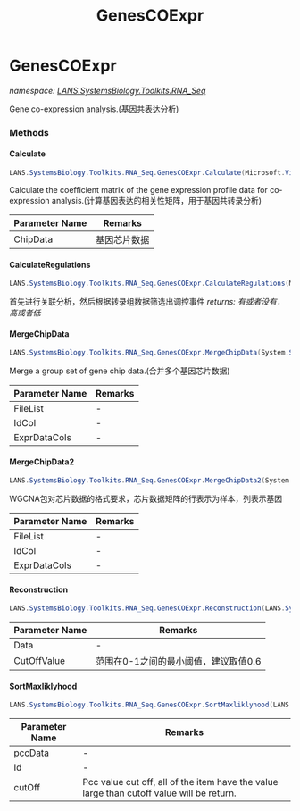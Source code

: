 ﻿---
title: GenesCOExpr
---

# GenesCOExpr
_namespace: [LANS.SystemsBiology.Toolkits.RNA_Seq](N-LANS.SystemsBiology.Toolkits.RNA_Seq.html)_

Gene co-expression analysis.(基因共表达分析)



### Methods

#### Calculate
```csharp
LANS.SystemsBiology.Toolkits.RNA_Seq.GenesCOExpr.Calculate(Microsoft.VisualBasic.DocumentFormat.Csv.DocumentStream.File)
```
Calculate the coefficient matrix of the gene expression profile data for co-expression analysis.(计算基因表达的相关性矩阵，用于基因共转录分析)

|Parameter Name|Remarks|
|--------------|-------|
|ChipData|基因芯片数据|


#### CalculateRegulations
```csharp
LANS.SystemsBiology.Toolkits.RNA_Seq.GenesCOExpr.CalculateRegulations(Microsoft.VisualBasic.DocumentFormat.Csv.DocumentStream.File)
```
首先进行关联分析，然后根据转录组数据筛选出调控事件
_returns: 有或者没有，高或者低_

#### MergeChipData
```csharp
LANS.SystemsBiology.Toolkits.RNA_Seq.GenesCOExpr.MergeChipData(System.String[],System.Int32,System.Int32[])
```
Merge a group set of gene chip data.(合并多个基因芯片数据)

|Parameter Name|Remarks|
|--------------|-------|
|FileList|-|
|IdCol|-|
|ExprDataCols|-|


#### MergeChipData2
```csharp
LANS.SystemsBiology.Toolkits.RNA_Seq.GenesCOExpr.MergeChipData2(System.String[],System.Int32,System.Int32[])
```
WGCNA包对芯片数据的格式要求，芯片数据矩阵的行表示为样本，列表示基因

|Parameter Name|Remarks|
|--------------|-------|
|FileList|-|
|IdCol|-|
|ExprDataCols|-|


#### Reconstruction
```csharp
LANS.SystemsBiology.Toolkits.RNA_Seq.GenesCOExpr.Reconstruction(LANS.SystemsBiology.Toolkits.RNA_Seq.dataExprMAT.ExprSamples[],System.Double)
```


|Parameter Name|Remarks|
|--------------|-------|
|Data|-|
|CutOffValue|范围在0-1之间的最小阈值，建议取值0.6|


#### SortMaxliklyhood
```csharp
LANS.SystemsBiology.Toolkits.RNA_Seq.GenesCOExpr.SortMaxliklyhood(LANS.SystemsBiology.Toolkits.RNA_Seq.dataExprMAT.ExprSamples[],System.String,System.Double,System.Boolean)
```


|Parameter Name|Remarks|
|--------------|-------|
|pccData|-|
|Id|-|
|cutOff|Pcc value cut off, all of the item have the value large than cutoff value will be return.|



